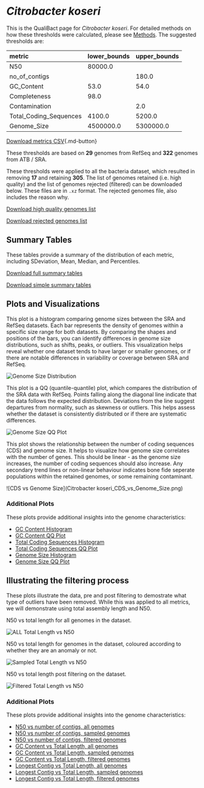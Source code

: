 # *Citrobacter koseri*

This is the QualiBact page for *Citrobacter koseri*. For detailed methods on how these thresholds were calculated, please see [Methods](../../methods.md).
The suggested thresholds are: 

| metric                 | lower_bounds   | upper_bounds   |
|:-----------------------|:---------------|:---------------|
| N50                    | 80000.0        |                |
| no_of_contigs          |                | 180.0          |
| GC_Content             | 53.0           | 54.0           |
| Completeness           | 98.0           |                |
| Contamination          |                | 2.0            |
| Total_Coding_Sequences | 4100.0         | 5200.0         |
| Genome_Size            | 4500000.0      | 5300000.0      |

[Download metrics CSV](Citrobacter_koseri_metrics.csv){.md-button}


These thresholds are based on **29** genomes from RefSeq and **322** genomes from ATB / SRA.

These thresholds were applied to all the bacteria dataset, which resulted in removing **17** and retaining **305**.
The list of genomes retained (i.e. high quality) and the list of genomes rejected (filtered) can be downloaded below. These files are in `.xz` format. The rejected genomes file, also includes the reason why.

[Download high quality genomes list](Citrobacter_koseri_high_quality_genomes.csv.xz)


[Download rejected genomes list](Citrobacter_koseri_filtered_out_genomes.csv.xz)



## Summary Tables
These tables provide a summary of the distribution of each metric, including SDeviation, Mean, Median, and Percentiles.

[Download full summary tables](summary.csv)

[Download simple summary tables](selected_summary.csv)

## Plots and Visualizations

This plot is a histogram comparing genome sizes between the SRA and RefSeq datasets. Each bar represents the density of genomes within a specific size range for both datasets. By comparing the shapes and positions of the bars, you can identify differences in genome size distributions, such as shifts, peaks, or outliers. This visualization helps reveal whether one dataset tends to have larger or smaller genomes, or if there are notable differences in variability or coverage between SRA and RefSeq.

![Genome Size Distribution](Genome_Size_refseq_histogram_kde.png)

This plot is a QQ (quantile-quantile) plot, which compares the distribution of the SRA data with RefSeq. Points falling along the diagonal line indicate that the data follows the expected distribution. Deviations from the line suggest departures from normality, such as skewness or outliers. This helps assess whether the dataset is consistently distributed or if there are systematic differences.

![Genome Size QQ Plot](Genome_Size_refseq_qqplot.png)

This plot shows the relationship between the number of coding sequences (CDS) and genome size. It helps to visualize how genome size correlates with the number of genes. This should be linear - as the genome size increases, the number of coding sequences should also increase. Any secondary trend lines or non-linear behaviour indicates bone fide seperate populations within the retained genomes, or some remaining contaminant. 

![CDS vs Genome Size](Citrobacter koseri_CDS_vs_Genome_Size.png)

### Additional Plots

These plots provide additional insights into the genome characteristics:

- [GC Content Histogram](GC_Content_refseq_histogram_kde.png)
- [GC Content QQ Plot](GC_Content_refseq_qqplot.png)
- [Total Coding Sequences Histogram](Total_Coding_Sequences_refseq_histogram_kde.png)
- [Total Coding Sequences QQ Plot](Total_Coding_Sequences_refseq_qqplot.png)
- [Genome Size Histogram](Genome_Size_refseq_histogram_kde.png)
- [Genome Size QQ Plot](Genome_Size_refseq_qqplot.png)
## Illustrating the filtering process
These plots illustrate the data, pre and post filtering to demostrate what type of outliers have been removed. While this was applied to all metrics, we will demonstrate using total assembly length and N50.

N50 vs total length for all genomes in the dataset.

![ALL Total Length vs N50](Citrobacter_koseri_all_total_length_N50.png)

N50 vs total length for genomes in the dataset, coloured according to whether they are an anomaly or not.

![Sampled Total Length vs N50](Citrobacter_koseri_sample_total_length_N50.png)

N50 vs total length post filtering on the dataset.

![Filtered Total Length vs N50](Citrobacter_koseri_filt_total_length_N50.png)

### Additional Plots

These plots provide additional insights into the genome characteristics:

- [N50 vs number of contigs, all genomes](Citrobacter_koseri_all_N50_number.png)
- [N50 vs number of contigs, sampled genomes](Citrobacter_koseri_sample_N50_number.png)
- [N50 vs number of contigs, filtered genomes](Citrobacter_koseri_filt_N50_number.png)
- [GC Content vs Total Length, all genomes](Citrobacter_koseri_all_total_length_GC_Content.png)
- [GC Content vs Total Length, sampled genomes](Citrobacter_koseri_sample_total_length_GC_Content.png)
- [GC Content vs Total Length, filtered genomes](Citrobacter_koseri_filt_total_length_GC_Content.png)
- [Longest Contig vs Total Length, all genomes](Citrobacter_koseri_all_total_length_longest.png)
- [Longest Contig vs Total Length, sampled genomes](Citrobacter_koseri_sample_total_length_longest.png)
- [Longest Contig vs Total Length, filtered genomes](Citrobacter_koseri_filt_total_length_longest.png)

